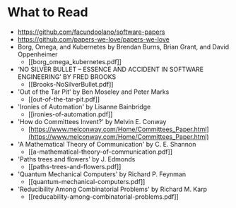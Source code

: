 # What to Read
- https://github.com/facundoolano/software-papers
- https://github.com/papers-we-love/papers-we-love
- Borg, Omega, and Kubernetes by Brendan Burns, Brian Grant, and David Oppenheimer
	- [[borg_omega_kubernetes.pdf]]
- ‘NO SILVER BULLET – ESSENCE AND ACCIDENT IN SOFTWARE ENGINEERING’ BY FRED BROOKS
	- [[Brooks-NoSilverBullet.pdf]]
- 'Out of the Tar Pit' by Ben Moseley and Peter Marks
	- [[out-of-the-tar-pit.pdf]]
- 'Ironies of Automation' by Lisanne Bainbridge
	- [[ironies-of-automation.pdf]]
- 'How do Committees Invent?' by Melvin E. Conway
	- [https://www.melconway.com/Home/Committees_Paper.html](https://www.melconway.com/Home/Committees_Paper.html)
- 'A Mathematical Theory of Communication' by C. E. Shannon
	- [[a-mathematical-theory-of-communication.pdf]]
- 'Paths trees and flowers' by J. Edmonds
	- [[paths-trees-and-flowers.pdf]]
- 'Quantum Mechanical Computers' by Richard P. Feynman
	- [[quantum-mechanical-computers.pdf]]
- 'Reducibility Among Combinatorial Problems' by Richard M. Karp
	- [[reducability-among-combinatorial-problems.pdf]]